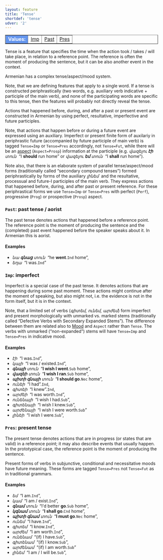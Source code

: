 ```yaml
---
layout: feature
title: 'Tense'
shortdef: 'tense'
udver: '2'
---
```


<table class="typeindex" border="1">
<tr>
  <td style="background-color:cornflowerblue;color:white"><strong>Values:</strong> </td>
  <td><a href="#Imp">Imp</a></td>
  <td><a href="#Past">Past</a></td>
  <td><a href="#Pres">Pres</a></td>
  
</tr>
</table>

Tense is a feature that specifies the time when the action took /
takes / will take place, in relation to a reference point.
The reference is often the moment of producing the sentence,
but it can be also another event in the context.

Armenian has a complex tense/aspect/mood system.

Note, that we are defining features that apply to a single word. If a tense is constructed periphrastically (two words, e.g. auxiliary verb indicative + participle of the main verb), and none of the participating words are specific to this tense, then the features will probably not directly reveal the tense.

Actions that happened before, during, and after a past or present event are constructed in Armenian by using perfect, resultative, imperfective and future participles.

Note, that actions that happen before or during a future event are expressed using an auxiliary. Imperfect or present finite form of auxilariy in periphrastic future (accompanied by future participle of main verb) is tagged `Tense=Imp` or `Tense=Pres` accordingly, not `Tense=Fut`, while there will be an [aspect](Aspect) (`Aspect=Prosp`) information at the participle (e.g. _վազելու <b>էի</b> տուն&nbsp;_ “I <b>should</b> run home” or _վազելու <b>եմ</b> տուն&nbsp;_ “I <b>shall</b> run home”).

Note also, that there is an elaborate system of parallel tense/aspect/mood forms (traditionally called “secondary compound tenses”) formed periphrastically by forms of the auxiliary _լինեմ&nbsp;_ and the resultative, processual and future-I participles of the main verb. They express actions that happened before, during, and after past or present reference. For these periphrastical forms we use `Tense=Imp` or `Tense=Pres` with perfect (`Perf`), progressive (`Prog`) or prospective (`Prosp`) aspect.

### <a name="Past">`Past`</a>: past tense / aorist

The past tense denotes actions that happened before a reference point. The reference point is the moment of producing
the sentence and the (completed) past event happened before the speaker speaks about
it. In Armenian this is aorist.

#### Examples

* _նա <b>գնաց</b> տուն&nbsp;_ “he <b>went</b>.`Ind` home”,
* _եղա&nbsp;_ “I was.`Ind`”

### <a name="Imp">`Imp`</a>: imperfect

Imperfect is a special case of the past tense. It denotes actions that are happening during some past moment. These actions might continue after the moment of speaking, but also might not, i.e. the evidence is not in the form itself, but it is in the context.

Note, that a limited set of verbs (_գիտեմ, ունեմ, արժեմ_) form imperfect and present morphologically with unmarked vs. marked stems (traditionally called “Defective Verbs with Secondary Expanded Stems”). The difference between them are related also to [Mood]() and `Aspect` rather than `Tense`. The verbs with unmarked (“non-expanded”) stems will have `Tense=Imp` and `Tense=Pres` in indicative mood.

#### Examples

* _էի&nbsp;_ “I was.`Ind`”,
* _կայի&nbsp;_ “I was / existed.`Ind`”,
* _<b>գնայի</b> տուն&nbsp;_ “<b>I wish I went</b>.`Sub` home”,
* _<b>վազեի</b> տուն&nbsp;_ “<b>I wish I ran</b>.`Sub` home”,
* _<b>պիտի գնայի</b> տուն&nbsp;_ “<b>I should go</b>.`Nec` home”,
* _ունեի&nbsp;_ “I had”.`Ind`,
* _գիտեի&nbsp;_ “I knew”.`Ind`,
* _արժեի&nbsp;_ “I was worth.`Ind`”,
* _ունենայի&nbsp;_ “I wish I had.`Sub`”,
* _գիտենայի&nbsp;_ “I wish I knew.`Sub`”,
* _արժենայի&nbsp;_ “I wish I were worth.`Sub`”
* _լինեի&nbsp;_ “I wish I were.`Sub`”,

### <a name="Pres">`Pres`</a>: present tense

The present tense denotes actions that are in progress (or states that
are valid) in a reference point; it may also describe events that usually
happen. In the prototypical case, the reference point is the moment of producing
the sentence.

Present forms of verbs in subjunctive, conditional and necessitative moods have future meaning. These forms are tagged `Tense=Pres` not `Tense=Fut` as in traditional grammars.

#### Examples

* _եմ&nbsp;_ “I am.`Ind`”,
* _կամ&nbsp;_ “I am / exist.`Ind`”,
* _<b>գնամ</b> տուն&nbsp;_ “I'd better <b>go</b>.`Sub` home”,
* _<b>կգնամ</b> տուն&nbsp;_ “<b>I shall go</b>.`Cnd` home”,
* _<b>պիտի գնամ</b> տուն&nbsp;_ “<b>I must go</b>.`Nec` home”,
* _ունեմ&nbsp;_ “I have.`Ind`”,
* _գիտեմ&nbsp;_ “I know.`Ind`”,
* _արժեմ&nbsp;_ “I am worth.`Ind`”,
* _ունենամ&nbsp;_ “(if) I have.`Sub`”,
* _գիտենամ&nbsp;_ “(if) I know.`Sub`”,
* _արժենամ&nbsp;_ “(if) I am worth.`Sub`”
* _լինեմ&nbsp;_ “I am / I will be.`Sub`”,
<!-- Interlanguage links updated St lis 3 20:58:30 CET 2021 -->
